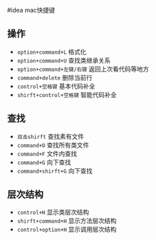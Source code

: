 #idea mac快捷键

## 操作
* `option+command+L` 格式化
* `option+command+U` 查找类继承关系
* `option+command+左键/右键` 返回上次看代码等地方
* `command+delete` 删除当前行
* `control+空格键` 基本代码补全
* `shirft+control+空格键` 智能代码补全

## 查找
* `双击shirft` 查找素有文件
* `command+O` 查找所有类文件
* `command+F` 文件内查找
* `command+G` 向下查找
* `command+shirft+G` 向下查找

## 层次结构
* `control+H` 显示类层次结构
* `shirft+command+H` 显示方法层次结构
* `control+option+H` 显示调用层次结构
